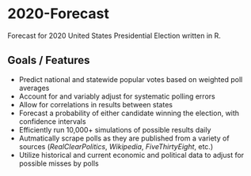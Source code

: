 # 2020-Forecast
Forecast for 2020 United States Presidential Election written in R.

## Goals / Features
 - Predict national and statewide popular votes based on weighted poll averages
 - Account for and variably adjust for systematic polling errors
 - Allow for correlations in results between states
 - Forecast a probability of either candidate winning the election, with confidence intervals
 - Efficiently run 10,000+ simulations of possible results daily
 - Autmatically scrape polls as they are published from a variety of sources (*RealClearPolitics*, *Wikipedia*, *FiveThirtyEight*, etc.)
 - Utilize historical and current economic and political data to adjust for possible misses by polls
